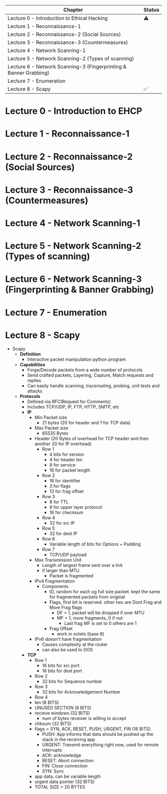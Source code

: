 | Chapter                                                           | Status             |
| ----------------------------------------------------------------- | ------------------ |
| Lecture 0 - Introduction to Ethical Hacking                       | :warning:          |
| Lecture 1 - Reconnaissance-1                                      |                    |
| Lecture 2 - Reconnaissance-2 (Social Sources)                     |                    |
| Lecture 3 - Reconnaissance-3 (Countermeasures)                    |                    |
| Lecture 4 - Network Scanning-1                                    |                    |
| Lecture 5 - Network Scanning-2 (Types of scanning)                |                    |
| Lecture 6 - Network Scanning-3 (Fingerprinting & Banner Grabbing) |                    |
| Lecture 7 - Enumeration                                           |                    |
| Lecture 8 - Scapy                                                 | :white_check_mark: |


<!--
:white_check_mark:
:x:
-->

# Lecture 0 - Introduction to EHCP
# Lecture 1 - Reconnaissance-1
# Lecture 2 - Reconnaissance-2 (Social Sources)
# Lecture 3 - Reconnaissance-3 (Countermeasures)
# Lecture 4 - Network Scanning-1
# Lecture 5 - Network Scanning-2 (Types of scanning)
# Lecture 6 - Network Scanning-3 (Fingerprinting & Banner Grabbing)
# Lecture 7 - Enumeration
# Lecture 8 - Scapy
- Scapy
	- **Definition**
		- Interactive packet manipulation python program
	- **Capabilities**
		- Forge/Decode packets from a wide number of protocols
		- Send crafted packets, Layering, Capture, Match requests and replies
		- Can easily handle scanning, tracerouting, probing, unit tests and attacks
	- **Protocols**
		- Defined via RFC(Request for Comments)
		- Includes TCP/UDP, IP, FTP, HTTP, SMTP, etc
		- **IP**
			- Min Packet size
				- 21 bytes (20 for header and 1 for TCP data)
			- Max Packet size
				- 65535 Bytes
			- Header (20 Bytes of overhead for TCP header and then another 20 for IP overhead)
				- Row 1
					- 4 bits for version
					- 4 for header len
					- 8 for service
					- 16 for packet length
				- Row 2
					- 16 for identifier
					- 3 for flags
					- 13 for frag offset
				- Row 3
					- 8 for TTL
					- 8 for upper layer protocol
					- 16 for checksum
				- Row 4
					- 32 for src IP
				- Row 5
					- 32 for dest IP
				- Row 6
					- Variable length of bits for Options + Padding
				- Row 7
					- TCP/UDP payload
			- Max Transmission Unit
				- Length of largest frame sent over a link
				- if larger than MTU
					- Packet is fragmented
			- IPv4 Fragmentation
				- Components
					- ID, random for each og full size packet. kept the same for fragmented packets from original
					- Flags, first bit is reserved. other two are Dont Frag and More Frag flags
						- DF = 1, packet will be dropped if over MTU
						- MF = 1, more fragments, 0 if not
							- Last frag MF is set to 0 others are 1
					- Frag Offset
						- work in octets (base 8)
			- IPv6 doesn't have fragmentation
				- Causes complexity at the router
				- can also be used to DOS
		- **TCP**
			- Row 1
			    - 16 bits for src port
			    - 16 bits for dest port
			- Row 2
			    - 32 bits for Sequence number
			- Row 3
				- 32 bits for Acknowledgement Number
			- Row 4
		    - len (8 BITS)
		    - UNUSED SECTION (8 BITS)
		    - recieve windows (32 BITS)
		        - num of bytes receiver is willing to accept
		    - chksum (32 BITS)
		    - flags = SYN, ACK, RESET, PUSH, URGENT, FIN (16 BITS)
		        - PUSH: App informs that data should be pushed up the stack in the receiving app
		        - URGENT: Transmit everything right now, used for remote interrupts
		        - ACK: acknowledge
		        - RESET: Abort connection
		        - FIN: Close connection
		        - SYN: Sync
		    - app data, can be variable length
		    - urgent data pointer (32 BITS)
		    - TOTAL SIZE = 20 BYTES